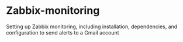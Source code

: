# Zabbix-monitoring
Setting up Zabbix monitoring, including installation, dependencies, and configuration to send alerts to a Gmail account
